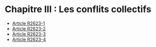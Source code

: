 # Chapitre III : Les conflits collectifs

* [Article R2623-1](./LEGIARTI000018534706.md)
* [Article R2623-2](./LEGIARTI000018534704.md)
* [Article R2623-3](./LEGIARTI000018534702.md)
* [Article R2623-4](./LEGIARTI000018534700.md)
